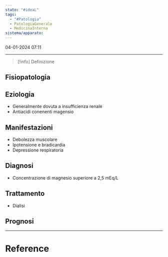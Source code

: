 ```yaml
---
stato: "#ideaL"
tags:
  - "#Patologia"
  - PatologiaGenerale
  - MedicinaInterna
sistema/apparato:
---
```

04-01-2024 07:11

--- 

>[!info] Definizione
>

## Fisiopatologia
## Eziologia
- Generalmente dovuta a insufficienza renale
- Antiacidi conenenti magensio

## Manifestazioni
- Debolezza muscolare
- Ipotensione e bradicardia
- Depressione respiratoria

## Diagnosi
- Concentrazione di magnesio superiore a 2,5 mEq/L

## Trattamento
- Dialisi

## Prognosi













--- 
# Reference
